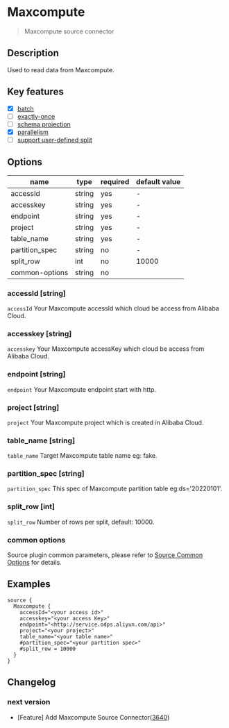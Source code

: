 # Maxcompute

> Maxcompute source connector

## Description

Used to read data from Maxcompute.

## Key features

- [x] [batch](../../concept/connector-v2-features.md)
- [ ] [exactly-once](../../concept/connector-v2-features.md)
- [ ] [schema projection](../../concept/connector-v2-features.md)
- [x] [parallelism](../../concept/connector-v2-features.md)
- [ ] [support user-defined split](../../concept/connector-v2-features.md)

## Options

| name            | type   | required  | default value |
|-----------------|--------|-----------|---------------|
| accessId        | string | yes       | -             |
| accesskey       | string | yes       | -             |
| endpoint        | string | yes       | -             |
| project         | string | yes       | -             |
| table_name      | string | yes       | -             |
| partition_spec  | string | no        | -             |
| split_row       | int    | no        | 10000         |
| common-options  | string | no        |               |

### accessId [string]

`accessId` Your Maxcompute accessId which cloud be access from Alibaba Cloud.

### accesskey [string]

`accesskey` Your Maxcompute accessKey which cloud be access from Alibaba Cloud.

### endpoint [string]

`endpoint` Your Maxcompute endpoint start with http.

### project [string]

`project` Your Maxcompute project which is created in Alibaba Cloud.

### table_name [string]

`table_name` Target Maxcompute table name eg: fake.

### partition_spec [string]

`partition_spec` This spec of Maxcompute partition table eg:ds='20220101'.

### split_row [int]

`split_row` Number of rows per split, default: 10000.

### common options 

Source plugin common parameters, please refer to [Source Common Options](common-options.md) for details.

## Examples

```hocon
source {
  Maxcompute {
    accessId="<your access id>"
    accesskey="<your access Key>"
    endpoint="<http://service.odps.aliyun.com/api>"
    project="<your project>"
    table_name="<your table name>"
    #partition_spec="<your partition spec>"
    #split_row = 10000
  }
}
```

## Changelog

### next version

- [Feature] Add Maxcompute Source Connector([3640](https://github.com/apache/incubator-seatunnel/pull/3640))
